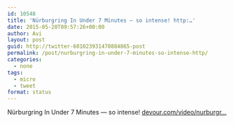 ```yaml
---
id: 10548
title: 'Nürburgring In Under 7 Minutes — so intense! http:…'
date: 2015-05-20T09:57:26+00:00
author: Avi
layout: post
guid: http://twitter-601023931470884865-post
permalink: /post/nurburgring-in-under-7-minutes-so-intense-http/
categories:
  - none
tags:
  - micro
  - tweet
format: status
---
```

Nürburgring In Under 7 Minutes — so intense! [devour.com/video/nurburgr…](http://devour.com/video/nurburgring-in-under-7-minutes/)